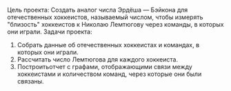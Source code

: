 Цель проекта: 
Создать аналог числа Эрдёша — Бэйкона для отечественных хоккеистов, называемый числом, чтобы измерять "близость" хоккеистов к Николаю Лемтюгову через команды, в которых они играли.
Задачи проекта:
   1. Собрать данные об отечественных хоккеистах и командах, в которых они играли.
   2. Рассчитать число Лемтюгова для каждого хоккеиста.
   3. Построитьотчет с графами, отображающими связи между хоккеистами и количеством команд, через которые они были связаны.
